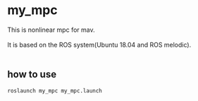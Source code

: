 # my_mpc
This is nonlinear mpc for mav.<br/><br/>
It is based on the ROS system(Ubuntu 18.04 and ROS melodic).<br/><br/>

## how to use
```
roslaunch my_mpc my_mpc.launch
```

